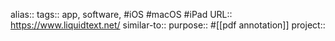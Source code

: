 alias::
tags:: app, software, #iOS #macOS #iPad 
URL:: https://www.liquidtext.net/
similar-to::
purpose:: #[[pdf annotation]] 
project::
